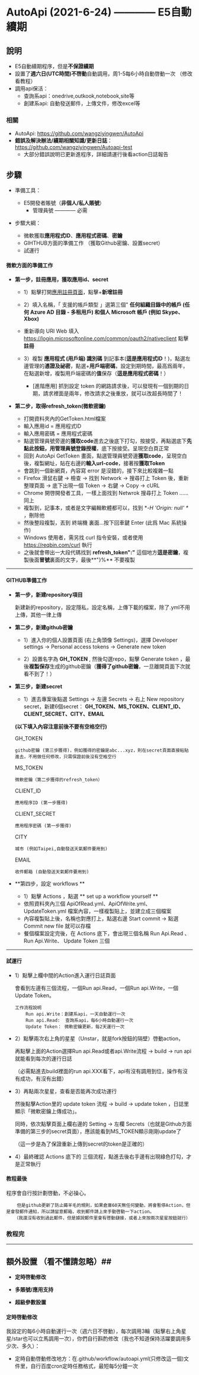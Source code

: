 # AutoApi (2021-6-24) ———— E5自動續期

## 說明 ##
* E5自動續期程序，但是**不保證續期**
* 設置了**週六日(UTC時間)不啓動**自動調用，周1-5每6小時自動啓動一次 （修改看教程）
* 調用api保活：
     * 查詢系api：onedrive,outkook,notebook,site等
     * 創建系api: 自動發送郵件，上傳文件，修改excel等
     
### 相關 ###
* AutoApi: https://github.com/wangziyingwen/AutoApi
* **錯誤及解決辦法/續期相關知識/更新日誌**：https://github.com/wangziyingwen/Autoapi-test
   * 大部分錯誤說明已更新進程序，詳細請運行後看action日誌報告

## 步驟 ##
* 準備工具：
   * E5開發者賬號（**非個人/私人賬號**）
       * 管理員號 ———— 必需 
   
* 步驟大綱：
   * 微軟獲取**應用程式ID**、**應用程式密碼**、**密鑰**
   * GIHTHUB方面的準備工作  （獲取Github密鑰、設置secret）
   * 試運行
   
#### 微軟方面的準備工作 ####

* **第一步，註冊應用，獲取應用id、secret**

    * 1）點擊打開[應用註冊頁面](https://go.microsoft.com/fwlink/?linkid=2083908)，點擊+**新增註冊**
    
    * 2）填入名稱，「 支援的帳戶類型 」選第三個" **任何組織目錄中的帳戶 (任何 Azure AD 目錄 - 多租用戶) 和個人 Microsoft 帳戶 (例如 Skype、Xbox)**
    
    * 重新導向 URI Web 填入 https://login.microsoftonline.com/common/oauth2/nativeclient 點擊**註冊**
        
    * 3）複製 **應用程式 (用戶端) 識別碼** 到記事本(**這是應用程式ID**！)，點選左邊管理的**憑證及祕密**，點選+**用戶端密碼**，設定到期時間，最高爲兩年，在點選新增，複製用戶端密碼的**值**保存（**這是應用程式密碼**！）
    	*  [進階應用] 抓到設定 token 的網路請求後，可以發現有一個到期的日期，請求裡面是兩年，修改請求之後重放，就可以改超長時間了！ 
       
* **第二步，取得refresh_token(微軟密鑰)**

    * 打開資料夾內的GetToken.html檔案
    * 輸入應用id = 應用程式ID
    * 輸入應用密碼 = 應用程式密碼
    * 點選管理員號旁邊的**獲取code**進去之後底下打勾，按接受，再點選底下**先點此按鈕，用管理員號登錄授權**，底下按接受。呈現空白頁正常
    * 回到 AutoApi GetToken 畫面，點選管理員號旁邊**獲取code**，呈現空白後，複製網址，貼在右邊的**輸入url-code**，接著按**獲取Token**
    * 會跳到一個新網頁，內容寫 error 是沒錯的，接下來比較複雜一點
    * Firefox 滑鼠右鍵 -> 檢查 -> 找到 Network -> 搜尋打上 Token 後，重新整理頁面 -> 底下出現一個 Token -> 右鍵 -> Copy -> cURL
    * Chrome 開啓開發者工具，一樣上面找到 Netwrok 搜尋打上 Token ......同上
    * 複製到，記事本，或者是文字編輯軟體都可以，找到 **-H 'Origin: null' \** ，刪除他
    * 然後整段複製，丟到 終端機 裏面...按下回車鍵 Enter (此爲 Mac 系統操作)
    * Windows 使用者，需另找 curl 指令安裝，或者使用 https://reqbin.com/curl 執行
    * 之後就會帶出一大段代碼找到 **refresh_token":"** 這個地方**這是密鑰**，複製後面**冒號**裏面的文字，最後**"}%** 不要複製
    
 ___________________________________________________
 #### GITHUB準備工作 ####

 * **第一步，新建repository項目**
 
     新建新的repository，設定隱私，設定名稱，上傳下載的檔案，除了.yml不用上傳，其他一律上傳
     
 * **第二步，新建github密鑰**
 
    * 1）進入你的個人設置頁面 (右上角頭像 Settings)，選擇 Developer settings -> Personal access tokens -> Generate new token
    
    * 2）設置名字為 **GH_TOKEN** , 然後勾選repo，點擊 Generate token ，最後**複製保存**生成的github密鑰（**獲得了github密鑰**，一旦離開頁面下次就看不到了！）
   
 * **第三步，新建secret**
 
    * 1）進去專案後點選 Settings -> 左邊 Secrets -> 右上 New repository secret，新建6個secret： **GH_TOKEN、MS_TOKEN、CLIENT_ID、CLIENT_SECRET、CITY、EMAIL**  

    
     **(以下填入內容注意前後不要有空格空行)**
 
     GH_TOKEN
     ```shell
     github密鑰 (第三步獲得)，例如獲得的密鑰是abc...xyz，則在secret頁面直接粘貼進去，不用做任何修改，只需保證前後沒有空格空行
     ```
     MS_TOKEN
     ```shell
     微軟密鑰（第二步獲得的refresh_token）
     ```
     CLIENT_ID
     ```shell
     應用程序ID (第一步獲得)
     ```
     CLIENT_SECRET
     ```shell
     應用程序密碼 (第一步獲得)
     ```
     CITY
     ```shell
     城市 (例如Taipei,自動發送天氣郵件要用到)
     ```
     EMAIL
     ```shell
     收件郵箱 (自動發送天氣郵件要用到)
     ```
 * **第四步，設定 workflows **

    * 1）點擊 Actions ，點選  ** set up a workflow yourself **
    * 依照資料夾內三個 ApiOfRead.yml、ApiOfWrite.yml、UpdateToken.yml 檔案內容，一樣複製貼上，並建立成三個檔案
    * 內容複製貼上後，名稱也對應打上，點選右邊 Start commit -> 點選 Commit new file 就可以存檔
    * 餐個檔案設定完後，在 Actions 底下，會出現三個名稱 Run Api.Read 、Run Api.Write、 Update Token 三個

________________________________________________

#### 試運行 ####

   * 1）點擊上欄中間的Action進入運行日誌頁面
   
       會看到左邊有三個流程，一個Run api.Read，一個Run api.Write，一個Update Token。
       
         工作流程說明
             Run api.Write：創建系api，一天自動運行一次
             Run api.Read:  查詢系api，每6小時自動運行一次
             Update Token： 微軟密鑰更新，每2天運行一次
             
   
   * 2）點擊兩次右上角的星星（Unstar，就是fork按鈕的隔壁）啓動action，
   
        再點擊上面的Action選擇Run api.Read或者api.Write流程 -> build -> run api 就能看到每次的運行日誌

       （必需點進去build裡面的run api.XXX看下，api有沒有調用到位，操作有沒有成功，有沒有出錯）

     
   * 3）再點兩次星星，查看是否能再次成功運行
   
        然後點擊Action里的 update token 流程 -> build -> update token ，日誌里顯示「微軟密鑰上傳成功」。
       
        同時，依次點擊頁面上欄右邊的 Setting -> 左欄 Secrets（也就是Github方面準備的第三步的secret頁面），應該能看到MS_TOKEN顯示剛剛update了
        
        （這一步是為了保證重新上傳到secret的token是正確的）
        
       
   * 4）最終確認 Actions 底下的 三個流程，點進去後右手邊有出現綠色打勾，才是正常執行
    
        
#### 教程最後 ####

   程序會自行按計劃啓動，不必操心。
   
        但是github更新了防止薅羊毛的規則，如果倉庫60天無任何變動，將會暫停Action，但是會發郵件通知，所以請留意郵箱，收到郵件請上來手動啓動一下action。
       （我還沒有收到過此郵件，但是據說郵件里會有啓動鏈接，或者上來按兩次星星按鈕就行）
   
   
### 教程完 ###

__________________________________________________________________________

## 額外設置 （看不懂請忽略）##
   * **定時啓動修改**

   * **多賬號/應用支持**
    
   * **超級參數設置**

#### 定時啓動修改 ####
   
   我設定的每6小時自動運行一次（週六日不啓動），每次調用3輪（點擊右上角星星/star也可以立馬調用一次），你們自行斟酌修改（我也不知道保持活躍要調用多少次、多久）：

  * 定時自動啓動修改地方：在.github/workflow/autoapi.yml(只修改這一個)文件里，自行百度cron定時任務格式，最短每5分鐘一次
